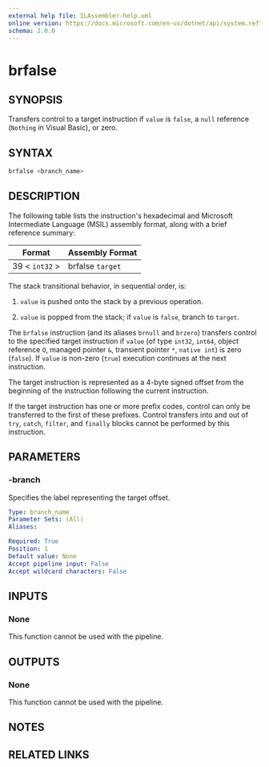 ```yaml
---
external help file: ILAssembler-help.xml
online version: https://docs.microsoft.com/en-us/dotnet/api/system.reflection.emit.opcodes.brfalse
schema: 2.0.0
---
```


# brfalse

## SYNOPSIS

Transfers control to a target instruction if `value` is `false`, a `null` reference (`Nothing` in Visual Basic), or zero.

## SYNTAX

```powershell
brfalse <branch_name>
```

## DESCRIPTION

The following table lists the instruction's hexadecimal and Microsoft Intermediate Language (MSIL) assembly format, along with a brief reference summary:

| Format         | Assembly Format  |
| -------------- | ---------------- |
| 39 < `int32` > | brfalse `target` |

 The stack transitional behavior, in sequential order, is:

1.  `value` is pushed onto the stack by a previous operation.

2.  `value` is popped from the stack; if `value` is `false`, branch to `target`.

 The `brfalse` instruction (and its aliases `brnull` and `brzero`) transfers control to the specified target instruction if `value` (of type `int32`, `int64`, object reference `O`, managed pointer `&`, transient pointer `*`, `native int`) is zero (`false`). If `value` is non-zero (`true`) execution continues at the next instruction.

 The target instruction is represented as a 4-byte signed offset from the beginning of the instruction following the current instruction.

 If the target instruction has one or more prefix codes, control can only be transferred to the first of these prefixes. Control transfers into and out of `try`, `catch`, `filter`, and `finally` blocks cannot be performed by this instruction.

## PARAMETERS

### -branch

Specifies the label representing the target offset.

```yaml
Type: branch_name
Parameter Sets: (All)
Aliases:

Required: True
Position: 1
Default value: None
Accept pipeline input: False
Accept wildcard characters: False
```

## INPUTS

### None

This function cannot be used with the pipeline.

## OUTPUTS

### None

This function cannot be used with the pipeline.

## NOTES

## RELATED LINKS
